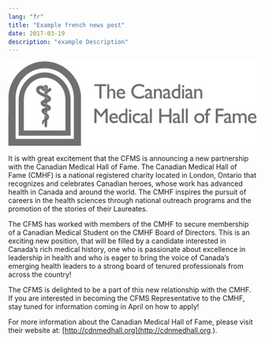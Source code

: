 ```yaml
---
lang: "fr"
title: "Example french news post"
date: 2017-03-19
description: "example Description"
---
```


<img class="right" src="/images/news-images/CMHF.png">

It is with great excitement that the CFMS is announcing a new partnership with the Canadian Medical Hall of Fame. The Canadian Medical Hall of Fame (CMHF) is a national registered charity located in London, Ontario that recognizes and celebrates Canadian heroes, whose work has advanced health in Canada and around the world. The CMHF inspires the pursuit of careers in the health sciences through national outreach programs and the promotion of the stories of their Laureates.

The CFMS has worked with members of the CMHF to secure membership of a Canadian Medical Student on the CMHF Board of Directors. This is an exciting new position, that will be filled by a candidate interested in Canada’s rich medical history, one who is passionate about excellence in leadership in health and who is eager to bring the voice of Canada’s emerging health leaders to a strong board of tenured professionals from across the country!

The CFMS is delighted to be a part of this new relationship with the CMHF. If you are interested in becoming the CFMS Representative to the CMHF, stay tuned for information coming in April on how to apply!

For more information about the Canadian Medical Hall of Fame, please visit their website at: [http://cdnmedhall.org](http://cdnmedhall.org.).